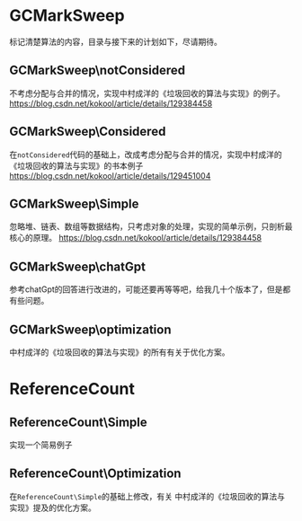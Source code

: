 # GCMarkSweep
标记清楚算法的内容，目录与接下来的计划如下，尽请期待。

## GCMarkSweep\notConsidered
不考虑分配与合并的情况，实现中村成洋的《垃圾回收的算法与实现》的例子。
https://blog.csdn.net/kokool/article/details/129384458


## GCMarkSweep\Considered
在`notConsidered`代码的基础上，改成考虑分配与合并的情况，实现中村成洋的《垃圾回收的算法与实现》的书本例子
https://blog.csdn.net/kokool/article/details/129451004

## GCMarkSweep\Simple
忽略堆、链表、数组等数据结构，只考虑对象的处理，实现的简单示例，只剖析最核心的原理。
https://blog.csdn.net/kokool/article/details/129384458

## GCMarkSweep\chatGpt
参考chatGpt的回答进行改进的，可能还要再等等吧，给我几十个版本了，但是都有些问题。

## GCMarkSweep\optimization
中村成洋的《垃圾回收的算法与实现》的所有有关于优化方案。

# ReferenceCount
## ReferenceCount\Simple
实现一个简易例子
## ReferenceCount\Optimization
在`ReferenceCount\Simple`的基础上修改，有关
中村成洋的《垃圾回收的算法与实现》提及的优化方案。
